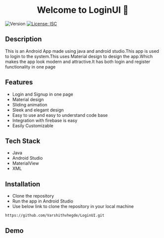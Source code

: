 <!--documntation for my Adroid App-->
<h1 align="center">Welcome to LoginUI 👋</h1>
<p>
  <img alt="Version" src="https://img.shields.io/badge/version-1.0.0-blue.svg?cacheSeconds=2592000" />
  <a href="#" target="_blank">
    <img alt="License: ISC" src="https://img.shields.io/badge/License-ISC-yellow.svg" />
  </a>
</p>

## Description
This is an Android App made using java and android studio.This app is used to login to the system.This uses Material design to design the app.Which makes the app look modern and attractive.It has both login and register functionality in one page

## Features
- Login and Signup in one page
- Material design
- Sliding animation
- Sleek and elegant design
- Easy to use and easy to understand code base
- Integration with firebase is easy
- Easily Customizable

## Tech Stack

- Java
- Android Studio
- MaterialView
- XML 

## Installation

- Clone the repository 
- Run the app in Android Studio
- Use below link to clone the repository in your local machine

```git clone
https://github.com/Varshithvhegde/LoginUI.git
```

## Demo


